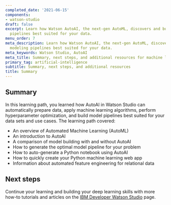 ```yaml
---
completed_date: '2021-06-15'
components:
- watson-studio
draft: false
excerpt: Learn how Watson AutoAI, the next-gen AutoML, discovers and builds modeling
  pipelines best suited for your data.
menu_order: 7
meta_description: Learn how Watson AutoAI, the next-gen AutoML, discovers and builds
  modeling pipelines best suited for your data.
meta_keywords: Watson Studio, AutoAI
meta_title: Summary, next steps, and additional resources for machine learning
primary_tag: artificial-intelligence
subtitle: Summary, next steps, and additional resources
title: Summary
---
```


## Summary

In this learning path, you learned how AutoAI in Watson Studio can automatically prepare data, apply machine learning algorithms, perform hyperparameter optimization, and build model pipelines best suited for your data sets and use cases. The learning path covered:

* An overview of Automated Machine Learning (AutoML)
* An introduction to AutoAI
* A comparison of model building with and without AutoAI
* How to generate the optimal model pipeline for your problem
* How to auto-generate a Python notebook using AutoAI
* How to quickly create your Python machine learning web app
* Information about automated feature engineering for relational data

## Next steps

Continue your learning and building your deep learning skills with more how-to tutorials and articles on the [IBM Developer Watson Studio](/components/watson-studio/) page.